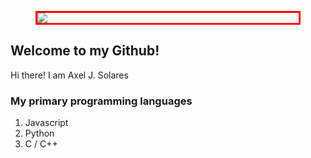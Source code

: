 <figure style="border:3px solid red;">
  <img src="https://ik.imagekit.io/sekosolares/SekoSite/FB-Cover2_G34ySu9i6.png">
</figure>

## Welcome to my Github!

Hi there! I am Axel J. Solares

### My primary programming languages
1. Javascript
2. Python
3. C / C++



<!--
**sekosolares/sekosolares** is a ✨ _special_ ✨ repository because its `README.md` (this file) appears on your GitHub profile.

Here are some ideas to get you started:

- 🔭 I’m currently working on ...
- 🌱 I’m currently learning ...
- 👯 I’m looking to collaborate on ...
- 🤔 I’m looking for help with ...
- 💬 Ask me about ...
- 📫 How to reach me: ...
- 😄 Pronouns: ...
- ⚡ Fun fact: ...
-->
